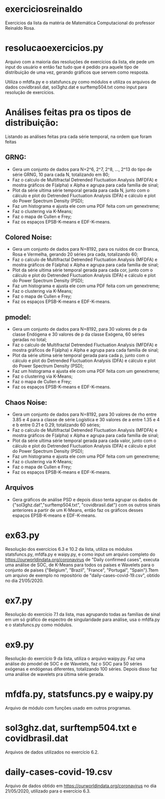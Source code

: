 # exerciciosreinaldo
Exercicios da lista da matéria de Matemática Computacional do professor Reinaldo Rosa.

# resolucaoexercicios.py

Arquivo com a maioria das resoluções de exercícios da lista, ele pede um input do usuário e então faz tudo que é pedido pra aquele tipo de distribuição de uma vez, gerando gráficos que servem como resposta.

Utiliza o mfdfa.py e o statsfuncs.py como módulos e utiliza os arquivos de dados covidbrasil.dat, sol3ghz.dat e surftemp504.txt como input para resolução de exercícios.

# Análises feitas pra os tipos de distribuição:

Listando as análises feitas pra cada série temporal, na ordem que foram feitas

## GRNG:

- Gera um conjunto de dados para N=2^6, 2^7, 2^8, ..., 2^13 do tipo de série GRNG, 10 para cada N, totalizando em 80;
- Faz o calculo de Multifractal Detrended Fluctuation Analysis (MFDFA) e mostra gráficos de F(alpha) x Alpha e agrupa para cada família de sinal;
- Plot da série ultima série temporal gerada para cada N, junto com o cálculo e plot do Detrended Fluctuation Analysis (DFA) e cálculo e plot do Power Spectrum Density (PSD);
- Faz um histograma e ajusta ele com uma PDF feita com um genextreme;
- Faz o clustering via K-Means;
- Faz o mapa de Cullen e Frey;
- Faz os espaços EPSB-K-means e EDF-K-means.

## Colored Noise:

- Gera um conjunto de dados para N=8192, para os ruídos de cor Branca, Rosa e Vermelha, gerando 20 séries pra cada, totalizando 60;
- Faz o calculo de Multifractal Detrended Fluctuation Analysis (MFDFA) e mostra gráficos de F(alpha) x Alpha e agrupa para cada família de sinal;
- Plot da série ultima série temporal gerada para cada cor, junto com o cálculo e plot do Detrended Fluctuation Analysis (DFA) e cálculo e plot do Power Spectrum Density (PSD);
- Faz um histograma e ajusta ele com uma PDF feita com um genextreme;
- Faz o clustering via K-Means;
- Faz o mapa de Cullen e Frey;
- Faz os espaços EPSB-K-means e EDF-K-means.

## pmodel:
- Gera um conjunto de dados para N=8192, para 30 valores de p da classe Endógena e 30 valores de p da classe Exógena, 60 séries geradas no total;
- Faz o calculo de Multifractal Detrended Fluctuation Analysis (MFDFA) e mostra gráficos de F(alpha) x Alpha e agrupa para cada família de sinal;
- Plot da série ultima série temporal gerada para cada p, junto com o cálculo e plot do Detrended Fluctuation Analysis (DFA) e cálculo e plot do Power Spectrum Density (PSD);
- Faz um histograma e ajusta ele com uma PDF feita com um genextreme;
- Faz o clustering via K-Means;
- Faz o mapa de Cullen e Frey;
- Faz os espaços EPSB-K-means e EDF-K-means.

## Chaos Noise:
- Gera um conjunto de dados para N=8192, para 30 valores de rho entre 3.85 e 4 para a classe de série Logística e 30 valores de a entre 1.35 e 4 e b entre 0.21 e 0.29, totalizando 60 séries;
- Faz o calculo de Multifractal Detrended Fluctuation Analysis (MFDFA) e mostra gráficos de F(alpha) x Alpha e agrupa para cada família de sinal;
- Plot da série ultima série temporal gerada para cada valor, junto com o cálculo e plot do Detrended Fluctuation Analysis (DFA) e cálculo e plot do Power Spectrum Density (PSD);
- Faz um histograma e ajusta ele com uma PDF feita com um genextreme;
- Faz o clustering via K-Means;
- Faz o mapa de Cullen e Frey;
- Faz os espaços EPSB-K-means e EDF-K-means.

## Arquivos
- Gera gráficos de análise PSD e depois disso tenta agrupar os dados de {"sol3ghz.dat","surftemp504.txt", "covidbrasil.dat"} com os outros sinais anteriores a partir de um K-Means, então faz os gráficos desses espaços EPSB-K-means e EDF-K-means.
# ex63.py

Resolução dos exercícios 6.3 e 10.2 da lista, utiliza os módulos statsfuncs.py, mfdfa.py e waipy.py, e como input um arquivo completo do https://ourworldindata.org/coronavirus de "Daily confirmed cases", executa uma análise de SOC, de K-Means para todos os países e Wavelets para o conjunto de países {"Belgium", "Brazil", "France", "Portugal", "Spain"}.Ttem um arquivo de exemplo no repositório de "daily-cases-covid-19.csv", obtido no dia 21/05/2020.

# ex7.py

Resolução do exercício 7.1 da lista, mas agrupando todas as famílias de sinal em um só gráfico de espectro de singularidade para análise, usa o mfdfa.py e o statsfuncs.py como módulos.

# ex9.py

Resolução do exercício 9 da lista, utiliza o arquivo waipy.py. Faz uma análise do pmodel de SOC e de Wavelets, faz o SOC para 50 séries exógenas e endógenas diferentes, totalizando 100 séries. Depois disso faz uma análise de wavelets pra última série gerada.

# mfdfa.py, statsfuncs.py e waipy.py

Arquivo de módulo com funções usado em outros programas.

# sol3ghz.dat, surftemp504.txt e covidbrasil.dat

Arquivos de dados utilizados no exercício 6.2.


# daily-cases-covid-19.csv

Arquivo de dados obtido em https://ourworldindata.org/coronavirus no dia 21/05/2020, utilizado para o exercício 6.3.
